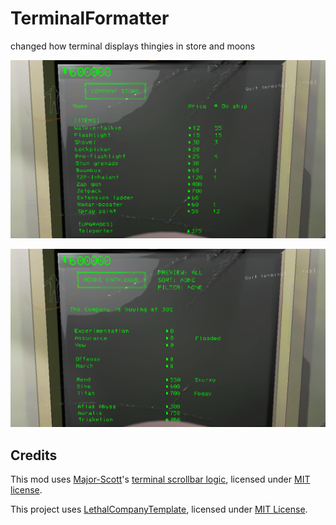 # TerminalFormatter

changed how terminal displays thingies in store and moons

![Store](https://raw.githubusercontent.com/AndreyMrovol/LethalTerminalFormatter/main/images/store.png)

![Moons](https://raw.githubusercontent.com/AndreyMrovol/LethalTerminalFormatter/main/images/moons.png)

## Credits

This mod uses [Major-Scott](https://github.com/Major-Scott)'s [terminal scrollbar logic](https://github.com/Major-Scott/TerminalPlus/blob/master/TerminalPlus/ScrollbarGarbage.cs), licensed under [MIT license](https://github.com/Major-Scott/TerminalPlus/blob/master/LICENSE).

This project uses [LethalCompanyTemplate](https://github.com/LethalCompany/LethalCompanyTemplate), licensed under [MIT License](https://github.com/LethalCompany/LethalCompanyTemplate/blob/main/LICENSE).
